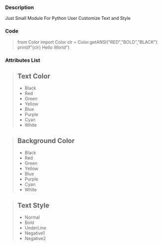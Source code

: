 ### Description
Just Small Module For Python User
Customize Text and Style
### Code
> from Color import Color
> clr = Color.getANSI("RED","BOLD","BLACK")
> print(f"{clr} Hello World")

### Attributes List
> ## Text Color
>- Black
>- Red
>- Green
>- Yellow
>- Blue
>- Purple
>- Cyan
>- White

> ## Background Color
>- Black
>- Red
>- Green
>- Yellow
>- Blue
>- Purple
>- Cyan
>- White

> ## Text Style
> - Normal
> - Bold
> - UnderLine
> - Negative1
> - Negative2

